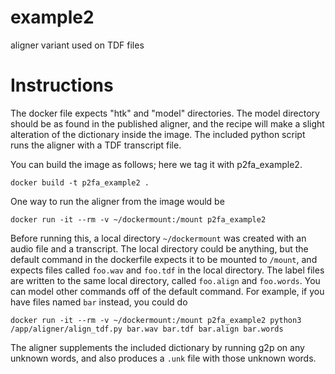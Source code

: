 # example2
aligner variant used on TDF files

# Instructions

The docker file expects "htk" and "model" directories.  The model directory
should be as found in the published aligner, and the recipe will make
a slight alteration of the dictionary inside the image.  The included
python script runs the aligner with a TDF transcript file.

You can build the image as follows; here we tag it with p2fa_example2.

    docker build -t p2fa_example2 .

One way to run the aligner from the image would be 

    docker run -it --rm -v ~/dockermount:/mount p2fa_example2

Before running this, a local directory `~/dockermount` was created with an audio
file and a transcript.  The local directory could be anything, but the
default command in the dockerfile expects it to be mounted to `/mount`, and
expects files called `foo.wav` and `foo.tdf` in the local directory.  The label files are
written to the same local directory, called `foo.align` and `foo.words`.  You can model other commands off of the default command.  For example, if you have files named `bar` instead, you could do

    docker run -it --rm -v ~/dockermount:/mount p2fa_example2 python3 /app/aligner/align_tdf.py bar.wav bar.tdf bar.align bar.words

The aligner supplements the included dictionary by running g2p on any unknown words, and also produces a `.unk` file with those
unknown words.

